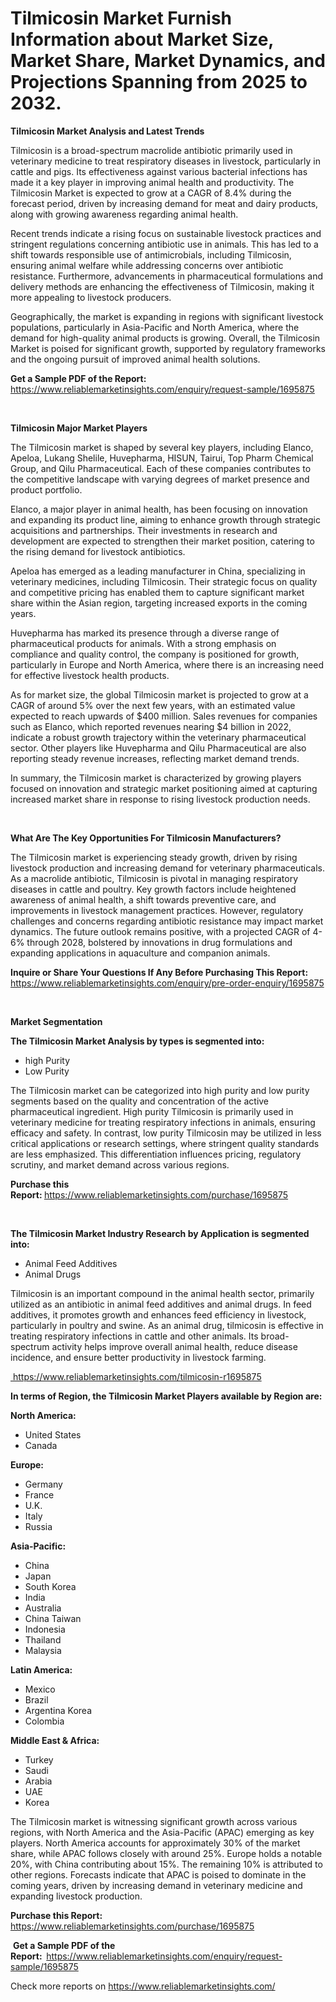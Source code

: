 <p><h1>Tilmicosin Market Furnish Information about Market Size, Market Share, Market Dynamics, and Projections Spanning from 2025 to 2032.</h1></p><p><strong>Tilmicosin Market Analysis and Latest Trends</strong></p>
<p><p>Tilmicosin is a broad-spectrum macrolide antibiotic primarily used in veterinary medicine to treat respiratory diseases in livestock, particularly in cattle and pigs. Its effectiveness against various bacterial infections has made it a key player in improving animal health and productivity. The Tilmicosin Market is expected to grow at a CAGR of 8.4% during the forecast period, driven by increasing demand for meat and dairy products, along with growing awareness regarding animal health. </p><p>Recent trends indicate a rising focus on sustainable livestock practices and stringent regulations concerning antibiotic use in animals. This has led to a shift towards responsible use of antimicrobials, including Tilmicosin, ensuring animal welfare while addressing concerns over antibiotic resistance. Furthermore, advancements in pharmaceutical formulations and delivery methods are enhancing the effectiveness of Tilmicosin, making it more appealing to livestock producers. </p><p>Geographically, the market is expanding in regions with significant livestock populations, particularly in Asia-Pacific and North America, where the demand for high-quality animal products is growing. Overall, the Tilmicosin Market is poised for significant growth, supported by regulatory frameworks and the ongoing pursuit of improved animal health solutions.</p></p>
<p><strong>Get a Sample PDF of the Report:&nbsp;</strong> <a href="https://www.reliablemarketinsights.com/enquiry/request-sample/1695875?utm_campaign=2717&utm_medium=2&utm_source=Github&utm_content=ia&utm_term=27032025&utm_id=tilmicosin">https://www.reliablemarketinsights.com/enquiry/request-sample/1695875</a></p>
<p>&nbsp;</p>
<p><strong>Tilmicosin Major Market Players</strong></p>
<p><p>The Tilmicosin market is shaped by several key players, including Elanco, Apeloa, Lukang Shelile, Huvepharma, HISUN, Tairui, Top Pharm Chemical Group, and Qilu Pharmaceutical. Each of these companies contributes to the competitive landscape with varying degrees of market presence and product portfolio. </p><p>Elanco, a major player in animal health, has been focusing on innovation and expanding its product line, aiming to enhance growth through strategic acquisitions and partnerships. Their investments in research and development are expected to strengthen their market position, catering to the rising demand for livestock antibiotics.</p><p>Apeloa has emerged as a leading manufacturer in China, specializing in veterinary medicines, including Tilmicosin. Their strategic focus on quality and competitive pricing has enabled them to capture significant market share within the Asian region, targeting increased exports in the coming years.</p><p>Huvepharma has marked its presence through a diverse range of pharmaceutical products for animals. With a strong emphasis on compliance and quality control, the company is positioned for growth, particularly in Europe and North America, where there is an increasing need for effective livestock health products.</p><p>As for market size, the global Tilmicosin market is projected to grow at a CAGR of around 5% over the next few years, with an estimated value expected to reach upwards of $400 million. Sales revenues for companies such as Elanco, which reported revenues nearing $4 billion in 2022, indicate a robust growth trajectory within the veterinary pharmaceutical sector. Other players like Huvepharma and Qilu Pharmaceutical are also reporting steady revenue increases, reflecting market demand trends.</p><p>In summary, the Tilmicosin market is characterized by growing players focused on innovation and strategic market positioning aimed at capturing increased market share in response to rising livestock production needs.</p></p>
<p>&nbsp;</p>
<p><strong>What Are The Key Opportunities For Tilmicosin Manufacturers?</strong></p>
<p><p>The Tilmicosin market is experiencing steady growth, driven by rising livestock production and increasing demand for veterinary pharmaceuticals. As a macrolide antibiotic, Tilmicosin is pivotal in managing respiratory diseases in cattle and poultry. Key growth factors include heightened awareness of animal health, a shift towards preventive care, and improvements in livestock management practices. However, regulatory challenges and concerns regarding antibiotic resistance may impact market dynamics. The future outlook remains positive, with a projected CAGR of 4-6% through 2028, bolstered by innovations in drug formulations and expanding applications in aquaculture and companion animals.</p></p>
<p><strong>Inquire or Share Your Questions If Any Before Purchasing This Report:</strong> <a href="https://www.reliablemarketinsights.com/enquiry/pre-order-enquiry/1695875?utm_campaign=2717&utm_medium=2&utm_source=Github&utm_content=ia&utm_term=27032025&utm_id=tilmicosin">https://www.reliablemarketinsights.com/enquiry/pre-order-enquiry/1695875</a></p>
<p>&nbsp;</p>
<p><strong>Market Segmentation</strong></p>
<p><strong>The Tilmicosin Market Analysis by types is segmented into:</strong></p>
<p><ul><li>high Purity</li><li>Low Purity</li></ul></p>
<p><p>The Tilmicosin market can be categorized into high purity and low purity segments based on the quality and concentration of the active pharmaceutical ingredient. High purity Tilmicosin is primarily used in veterinary medicine for treating respiratory infections in animals, ensuring efficacy and safety. In contrast, low purity Tilmicosin may be utilized in less critical applications or research settings, where stringent quality standards are less emphasized. This differentiation influences pricing, regulatory scrutiny, and market demand across various regions.</p></p>
<p><strong>Purchase this Report:&nbsp;</strong><a href="https://www.reliablemarketinsights.com/purchase/1695875?utm_campaign=2717&utm_medium=2&utm_source=Github&utm_content=ia&utm_term=27032025&utm_id=tilmicosin">https://www.reliablemarketinsights.com/purchase/1695875</a></p>
<p>&nbsp;</p>
<p><strong>The Tilmicosin Market Industry Research by Application is segmented into:</strong></p>
<p><ul><li>Animal Feed Additives</li><li>Animal Drugs</li></ul></p>
<p><p>Tilmicosin is an important compound in the animal health sector, primarily utilized as an antibiotic in animal feed additives and animal drugs. In feed additives, it promotes growth and enhances feed efficiency in livestock, particularly in poultry and swine. As an animal drug, tilmicosin is effective in treating respiratory infections in cattle and other animals. Its broad-spectrum activity helps improve overall animal health, reduce disease incidence, and ensure better productivity in livestock farming.</p></p>
<p><a href="https://www.reliablemarketinsights.com/tilmicosin-r1695875?utm_campaign=2717&utm_medium=2&utm_source=Github&utm_content=ia&utm_term=27032025&utm_id=tilmicosin">&nbsp;https://www.reliablemarketinsights.com/tilmicosin-r1695875</a></p>
<p><strong>In terms of Region, the Tilmicosin Market Players available by Region are:</strong></p>
<p>
    <p> <strong> North America: </strong>
        <ul>
            <li>United States</li>
            <li>Canada</li>
        </ul>
        </p> 
    <p> <strong> Europe: </strong>
        <ul>
            <li>Germany</li>
            <li>France</li>
            <li>U.K.</li>
            <li>Italy</li>
            <li>Russia</li>
        </ul>
        </p> 
    <p> <strong> Asia-Pacific: </strong>
        <ul>
            <li>China</li>
            <li>Japan</li>
            <li>South Korea</li>
            <li>India</li>
            <li>Australia</li>
            <li>China Taiwan</li>
            <li>Indonesia</li>
            <li>Thailand</li>
            <li>Malaysia</li>
        </ul>
        </p> 
    <p> <strong> Latin America: </strong>
        <ul>
            <li>Mexico</li>
            <li>Brazil</li>
            <li>Argentina Korea</li>
            <li>Colombia</li>
        </ul>
        </p> 
    <p> <strong> Middle East & Africa: </strong>
        <ul>
            <li>Turkey</li>
            <li>Saudi</li>
            <li>Arabia</li>
            <li>UAE</li>
            <li>Korea</li>
        </ul>
    </p>
    </p>
<p><p>The Tilmicosin market is witnessing significant growth across various regions, with North America and the Asia-Pacific (APAC) emerging as key players. North America accounts for approximately 30% of the market share, while APAC follows closely with around 25%. Europe holds a notable 20%, with China contributing about 15%. The remaining 10% is attributed to other regions. Forecasts indicate that APAC is poised to dominate in the coming years, driven by increasing demand in veterinary medicine and expanding livestock production.</p></p>
<p><strong>Purchase this Report: </strong><a href="https://www.reliablemarketinsights.com/purchase/1695875?utm_campaign=2717&utm_medium=2&utm_source=Github&utm_content=ia&utm_term=27032025&utm_id=tilmicosin">https://www.reliablemarketinsights.com/purchase/1695875</a></p>
<p>&nbsp;<strong>Get a Sample PDF of the Report:&nbsp;&nbsp;</strong><a href="https://www.reliablemarketinsights.com/enquiry/request-sample/1695875?utm_campaign=2717&utm_medium=2&utm_source=Github&utm_content=ia&utm_term=27032025&utm_id=tilmicosin">https://www.reliablemarketinsights.com/enquiry/request-sample/1695875</a></p>
<p><strong></strong></p>
<p>Check more reports on <a href="https://www.reliablemarketinsights.com/?utm_campaign=2717&utm_medium=2&utm_source=Github&utm_content=ia&utm_term=27032025&utm_id=tilmicosin">https://www.reliablemarketinsights.com/</a></p>